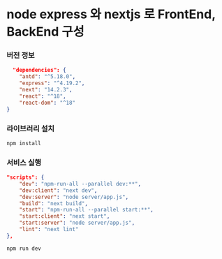 
# node express 와 nextjs 로 FrontEnd, BackEnd 구성

### 버전 정보
```json
  "dependencies": {
    "antd": "^5.18.0",
    "express": "^4.19.2",
    "next": "14.2.3",
    "react": "^18",
    "react-dom": "^18"
}
```

### 라이브러리 설치
```bash
npm install
```

### 서비스 실행
```json
"scripts": {
    "dev": "npm-run-all --parallel dev:**",
    "dev:client": "next dev",
    "dev:server": "node server/app.js",
    "build": "next build",
    "start": "npm-run-all --parallel start:**",
    "start:client": "next start",
    "start:server": "node server/app.js",
    "lint": "next lint"
},
```

```bash
npm run dev
```